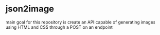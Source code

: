 # json2image

main goal for this repository is create an API capable of generating images using HTML and CSS through a POST on an endpoint
